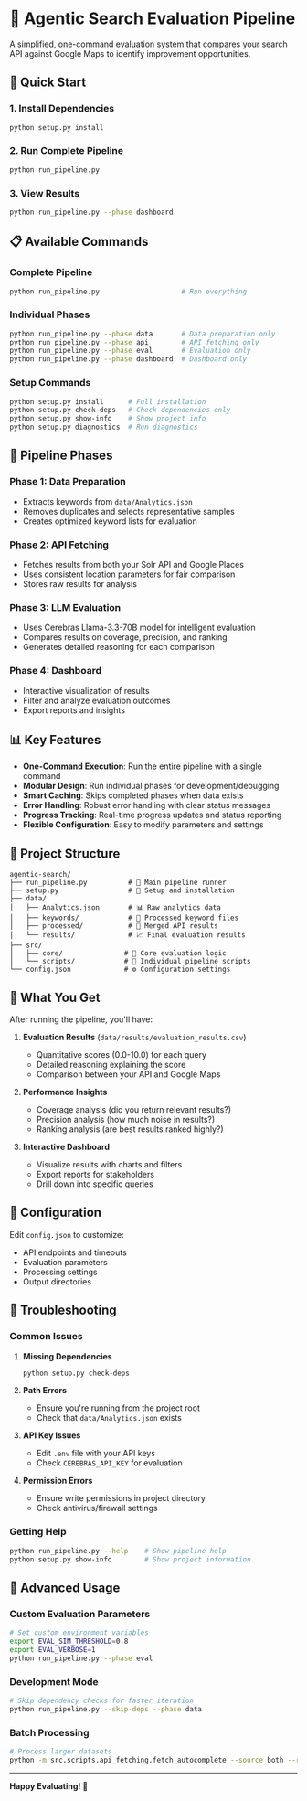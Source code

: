 # 🚀 Agentic Search Evaluation Pipeline

A simplified, one-command evaluation system that compares your search API against Google Maps to identify improvement opportunities.

## 🎯 Quick Start

### 1. Install Dependencies
```bash
python setup.py install
```

### 2. Run Complete Pipeline
```bash
python run_pipeline.py
```

### 3. View Results
```bash
python run_pipeline.py --phase dashboard
```

## 📋 Available Commands

### Complete Pipeline
```bash
python run_pipeline.py                    # Run everything
```

### Individual Phases
```bash
python run_pipeline.py --phase data       # Data preparation only
python run_pipeline.py --phase api        # API fetching only
python run_pipeline.py --phase eval       # Evaluation only
python run_pipeline.py --phase dashboard  # Dashboard only
```

### Setup Commands
```bash
python setup.py install      # Full installation
python setup.py check-deps   # Check dependencies only
python setup.py show-info    # Show project info
python setup.py diagnostics  # Run diagnostics
```

## 🔄 Pipeline Phases

### Phase 1: Data Preparation
- Extracts keywords from `data/Analytics.json`
- Removes duplicates and selects representative samples
- Creates optimized keyword lists for evaluation

### Phase 2: API Fetching
- Fetches results from both your Solr API and Google Places
- Uses consistent location parameters for fair comparison
- Stores raw results for analysis

### Phase 3: LLM Evaluation
- Uses Cerebras Llama-3.3-70B model for intelligent evaluation
- Compares results on coverage, precision, and ranking
- Generates detailed reasoning for each comparison

### Phase 4: Dashboard
- Interactive visualization of results
- Filter and analyze evaluation outcomes
- Export reports and insights

## 📊 Key Features

- **One-Command Execution**: Run the entire pipeline with a single command
- **Modular Design**: Run individual phases for development/debugging
- **Smart Caching**: Skips completed phases when data exists
- **Error Handling**: Robust error handling with clear status messages
- **Progress Tracking**: Real-time progress updates and status reporting
- **Flexible Configuration**: Easy to modify parameters and settings

## 📁 Project Structure

```
agentic-search/
├── run_pipeline.py          # 🎯 Main pipeline runner
├── setup.py                 # 🔧 Setup and installation
├── data/
│   ├── Analytics.json       # 📊 Raw analytics data
│   ├── keywords/            # 📝 Processed keyword files
│   ├── processed/           # 🔄 Merged API results
│   └── results/             # 📈 Final evaluation results
├── src/
│   ├── core/               # 🧠 Core evaluation logic
│   └── scripts/            # 🔧 Individual pipeline scripts
└── config.json             # ⚙️ Configuration settings
```

## 🎉 What You Get

After running the pipeline, you'll have:

1. **Evaluation Results** (`data/results/evaluation_results.csv`)
   - Quantitative scores (0.0-10.0) for each query
   - Detailed reasoning explaining the score
   - Comparison between your API and Google Maps

2. **Performance Insights**
   - Coverage analysis (did you return relevant results?)
   - Precision analysis (how much noise in results?)
   - Ranking analysis (are best results ranked highly?)

3. **Interactive Dashboard**
   - Visualize results with charts and filters
   - Export reports for stakeholders
   - Drill down into specific queries

## 🔧 Configuration

Edit `config.json` to customize:
- API endpoints and timeouts
- Evaluation parameters
- Processing settings
- Output directories

## 🐛 Troubleshooting

### Common Issues

1. **Missing Dependencies**
   ```bash
   python setup.py check-deps
   ```

2. **Path Errors**
   - Ensure you're running from the project root
   - Check that `data/Analytics.json` exists

3. **API Key Issues**
   - Edit `.env` file with your API keys
   - Check `CEREBRAS_API_KEY` for evaluation

4. **Permission Errors**
   - Ensure write permissions in project directory
   - Check antivirus/firewall settings

### Getting Help

```bash
python run_pipeline.py --help    # Show pipeline help
python setup.py show-info        # Show project information
```

## 🚀 Advanced Usage

### Custom Evaluation Parameters
```bash
# Set custom environment variables
export EVAL_SIM_THRESHOLD=0.8
export EVAL_VERBOSE=1
python run_pipeline.py --phase eval
```

### Development Mode
```bash
# Skip dependency checks for faster iteration
python run_pipeline.py --skip-deps --phase data
```

### Batch Processing
```bash
# Process larger datasets
python -m src.scripts.api_fetching.fetch_autocomplete --source both --range 0 1000
```

---

**Happy Evaluating! 🎯**
